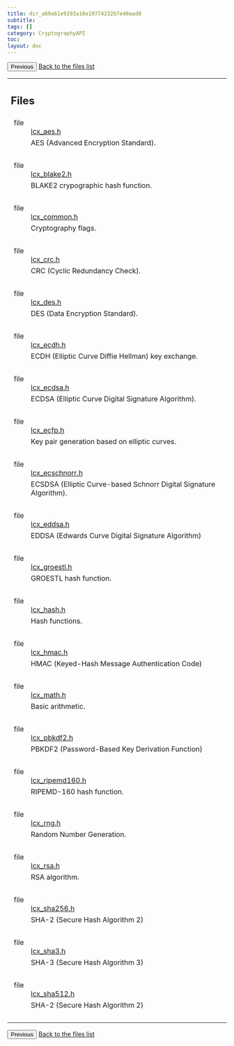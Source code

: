 ```yaml
---
title: dir_a69a61e9293a18e19774232b7e40aad8
subtitle:
tags: []
category: CryptographyAPI
toc:
layout: doc
---
```


<button class="uk-button uk-button-default uk-button-small uk-margin-medium-top" onclick="history.back()">Previous</button>
<a class="uk-button uk-button-default uk-button-small uk-margin-medium-top crypto-button" href="../../crypto-api/files">Back to the files list</a>

<table class="memberdecls">
<tr class="heading"><td colspan="2"><h2 class="groupheader"><a name="files"></a>
Files</h2></td></tr>
<tr class="memitem:lcx__aes_8h"><td class="memItemLeft" align="right" valign="top">file &#160;</td><td class="memItemRight" valign="bottom"><a class="el" href="../lcx__aes_8h">lcx_aes.h</a></td></tr>
<tr class="memdesc:lcx__aes_8h"><td class="mdescLeft">&#160;</td><td class="mdescRight">AES (Advanced Encryption Standard). <br /></td></tr>
<tr class="separator:"><td class="memSeparator" colspan="2">&#160;</td></tr>
<tr class="memitem:lcx__blake2_8h"><td class="memItemLeft" align="right" valign="top">file &#160;</td><td class="memItemRight" valign="bottom"><a class="el" href="../lcx__blake2_8h">lcx_blake2.h</a></td></tr>
<tr class="memdesc:lcx__blake2_8h"><td class="mdescLeft">&#160;</td><td class="mdescRight">BLAKE2 crypographic hash function. <br /></td></tr>
<tr class="separator:"><td class="memSeparator" colspan="2">&#160;</td></tr>
<tr class="memitem:lcx__common_8h"><td class="memItemLeft" align="right" valign="top">file &#160;</td><td class="memItemRight" valign="bottom"><a class="el" href="../lcx__common_8h">lcx_common.h</a></td></tr>
<tr class="memdesc:lcx__common_8h"><td class="mdescLeft">&#160;</td><td class="mdescRight">Cryptography flags. <br /></td></tr>
<tr class="separator:"><td class="memSeparator" colspan="2">&#160;</td></tr>
<tr class="memitem:lcx__crc_8h"><td class="memItemLeft" align="right" valign="top">file &#160;</td><td class="memItemRight" valign="bottom"><a class="el" href="../lcx__crc_8h">lcx_crc.h</a></td></tr>
<tr class="memdesc:lcx__crc_8h"><td class="mdescLeft">&#160;</td><td class="mdescRight">CRC (Cyclic Redundancy Check). <br /></td></tr>
<tr class="separator:"><td class="memSeparator" colspan="2">&#160;</td></tr>
<tr class="memitem:lcx__des_8h"><td class="memItemLeft" align="right" valign="top">file &#160;</td><td class="memItemRight" valign="bottom"><a class="el" href="../lcx__des_8h">lcx_des.h</a></td></tr>
<tr class="memdesc:lcx__des_8h"><td class="mdescLeft">&#160;</td><td class="mdescRight">DES (Data Encryption Standard). <br /></td></tr>
<tr class="separator:"><td class="memSeparator" colspan="2">&#160;</td></tr>
<tr class="memitem:lcx__ecdh_8h"><td class="memItemLeft" align="right" valign="top">file &#160;</td><td class="memItemRight" valign="bottom"><a class="el" href="../lcx__ecdh_8h">lcx_ecdh.h</a></td></tr>
<tr class="memdesc:lcx__ecdh_8h"><td class="mdescLeft">&#160;</td><td class="mdescRight">ECDH (Elliptic Curve Diffie Hellman) key exchange. <br /></td></tr>
<tr class="separator:"><td class="memSeparator" colspan="2">&#160;</td></tr>
<tr class="memitem:lcx__ecdsa_8h"><td class="memItemLeft" align="right" valign="top">file &#160;</td><td class="memItemRight" valign="bottom"><a class="el" href="../lcx__ecdsa_8h">lcx_ecdsa.h</a></td></tr>
<tr class="memdesc:lcx__ecdsa_8h"><td class="mdescLeft">&#160;</td><td class="mdescRight">ECDSA (Elliptic Curve Digital Signature Algorithm). <br /></td></tr>
<tr class="separator:"><td class="memSeparator" colspan="2">&#160;</td></tr>
<tr class="memitem:lcx__ecfp_8h"><td class="memItemLeft" align="right" valign="top">file &#160;</td><td class="memItemRight" valign="bottom"><a class="el" href="../lcx__ecfp_8h">lcx_ecfp.h</a></td></tr>
<tr class="memdesc:lcx__ecfp_8h"><td class="mdescLeft">&#160;</td><td class="mdescRight">Key pair generation based on elliptic curves. <br /></td></tr>
<tr class="separator:"><td class="memSeparator" colspan="2">&#160;</td></tr>
<tr class="memitem:lcx__ecschnorr_8h"><td class="memItemLeft" align="right" valign="top">file &#160;</td><td class="memItemRight" valign="bottom"><a class="el" href="../lcx__ecschnorr_8h">lcx_ecschnorr.h</a></td></tr>
<tr class="memdesc:lcx__ecschnorr_8h"><td class="mdescLeft">&#160;</td><td class="mdescRight">ECSDSA (Elliptic Curve-based Schnorr Digital Signature Algorithm). <br /></td></tr>
<tr class="separator:"><td class="memSeparator" colspan="2">&#160;</td></tr>
<tr class="memitem:lcx__eddsa_8h"><td class="memItemLeft" align="right" valign="top">file &#160;</td><td class="memItemRight" valign="bottom"><a class="el" href="../lcx__eddsa_8h">lcx_eddsa.h</a></td></tr>
<tr class="memdesc:lcx__eddsa_8h"><td class="mdescLeft">&#160;</td><td class="mdescRight">EDDSA (Edwards Curve Digital Signature Algorithm) <br /></td></tr>
<tr class="separator:"><td class="memSeparator" colspan="2">&#160;</td></tr>
<tr class="memitem:lcx__groestl_8h"><td class="memItemLeft" align="right" valign="top">file &#160;</td><td class="memItemRight" valign="bottom"><a class="el" href="../lcx__groestl_8h">lcx_groestl.h</a></td></tr>
<tr class="memdesc:lcx__groestl_8h"><td class="mdescLeft">&#160;</td><td class="mdescRight">GROESTL hash function. <br /></td></tr>
<tr class="separator:"><td class="memSeparator" colspan="2">&#160;</td></tr>
<tr class="memitem:lcx__hash_8h"><td class="memItemLeft" align="right" valign="top">file &#160;</td><td class="memItemRight" valign="bottom"><a class="el" href="../lcx__hash_8h">lcx_hash.h</a></td></tr>
<tr class="memdesc:lcx__hash_8h"><td class="mdescLeft">&#160;</td><td class="mdescRight">Hash functions. <br /></td></tr>
<tr class="separator:"><td class="memSeparator" colspan="2">&#160;</td></tr>
<tr class="memitem:lcx__hmac_8h"><td class="memItemLeft" align="right" valign="top">file &#160;</td><td class="memItemRight" valign="bottom"><a class="el" href="../lcx__hmac_8h">lcx_hmac.h</a></td></tr>
<tr class="memdesc:lcx__hmac_8h"><td class="mdescLeft">&#160;</td><td class="mdescRight">HMAC (Keyed-Hash Message Authentication Code) <br /></td></tr>
<tr class="separator:"><td class="memSeparator" colspan="2">&#160;</td></tr>
<tr class="memitem:lcx__math_8h"><td class="memItemLeft" align="right" valign="top">file &#160;</td><td class="memItemRight" valign="bottom"><a class="el" href="../lcx__math_8h">lcx_math.h</a></td></tr>
<tr class="memdesc:lcx__math_8h"><td class="mdescLeft">&#160;</td><td class="mdescRight">Basic arithmetic. <br /></td></tr>
<tr class="separator:"><td class="memSeparator" colspan="2">&#160;</td></tr>
<tr class="memitem:lcx__pbkdf2_8h"><td class="memItemLeft" align="right" valign="top">file &#160;</td><td class="memItemRight" valign="bottom"><a class="el" href="../lcx__pbkdf2_8h">lcx_pbkdf2.h</a></td></tr>
<tr class="memdesc:lcx__pbkdf2_8h"><td class="mdescLeft">&#160;</td><td class="mdescRight">PBKDF2 (Password-Based Key Derivation Function) <br /></td></tr>
<tr class="separator:"><td class="memSeparator" colspan="2">&#160;</td></tr>
<tr class="memitem:lcx__ripemd160_8h"><td class="memItemLeft" align="right" valign="top">file &#160;</td><td class="memItemRight" valign="bottom"><a class="el" href="../lcx__ripemd160_8h">lcx_ripemd160.h</a></td></tr>
<tr class="memdesc:lcx__ripemd160_8h"><td class="mdescLeft">&#160;</td><td class="mdescRight">RIPEMD-160 hash function. <br /></td></tr>
<tr class="separator:"><td class="memSeparator" colspan="2">&#160;</td></tr>
<tr class="memitem:lcx__rng_8h"><td class="memItemLeft" align="right" valign="top">file &#160;</td><td class="memItemRight" valign="bottom"><a class="el" href="../lcx__rng_8h">lcx_rng.h</a></td></tr>
<tr class="memdesc:lcx__rng_8h"><td class="mdescLeft">&#160;</td><td class="mdescRight">Random Number Generation. <br /></td></tr>
<tr class="separator:"><td class="memSeparator" colspan="2">&#160;</td></tr>
<tr class="memitem:lcx__rsa_8h"><td class="memItemLeft" align="right" valign="top">file &#160;</td><td class="memItemRight" valign="bottom"><a class="el" href="../lcx__rsa_8h">lcx_rsa.h</a></td></tr>
<tr class="memdesc:lcx__rsa_8h"><td class="mdescLeft">&#160;</td><td class="mdescRight">RSA algorithm. <br /></td></tr>
<tr class="separator:"><td class="memSeparator" colspan="2">&#160;</td></tr>
<tr class="memitem:lcx__sha256_8h"><td class="memItemLeft" align="right" valign="top">file &#160;</td><td class="memItemRight" valign="bottom"><a class="el" href="../lcx__sha256_8h">lcx_sha256.h</a></td></tr>
<tr class="memdesc:lcx__sha256_8h"><td class="mdescLeft">&#160;</td><td class="mdescRight">SHA-2 (Secure Hash Algorithm 2) <br /></td></tr>
<tr class="separator:"><td class="memSeparator" colspan="2">&#160;</td></tr>
<tr class="memitem:lcx__sha3_8h"><td class="memItemLeft" align="right" valign="top">file &#160;</td><td class="memItemRight" valign="bottom"><a class="el" href="../lcx__sha3_8h">lcx_sha3.h</a></td></tr>
<tr class="memdesc:lcx__sha3_8h"><td class="mdescLeft">&#160;</td><td class="mdescRight">SHA-3 (Secure Hash Algorithm 3) <br /></td></tr>
<tr class="separator:"><td class="memSeparator" colspan="2">&#160;</td></tr>
<tr class="memitem:lcx__sha512_8h"><td class="memItemLeft" align="right" valign="top">file &#160;</td><td class="memItemRight" valign="bottom"><a class="el" href="../lcx__sha512_8h">lcx_sha512.h</a></td></tr>
<tr class="memdesc:lcx__sha512_8h"><td class="mdescLeft">&#160;</td><td class="mdescRight">SHA-2 (Secure Hash Algorithm 2) <br /></td></tr>
<tr class="separator:"><td class="memSeparator" colspan="2">&#160;</td></tr>
</table>
<button class="uk-button uk-button-default uk-button-small uk-margin-medium-top" onclick="history.back()">Previous</button>
<a class="uk-button uk-button-default uk-button-small uk-margin-medium-top crypto-button" href="../../crypto-api/files">Back to the files list</a>
